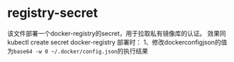 # registry-secret
该文件部署一个docker-registry的secret，用于拉取私有镜像库的认证。
效果同kubectl create secret docker-registry
部署时：
1、修改dockerconfigjson的值为`base64 -w 0 ~/.docker/config.json`的执行结果
